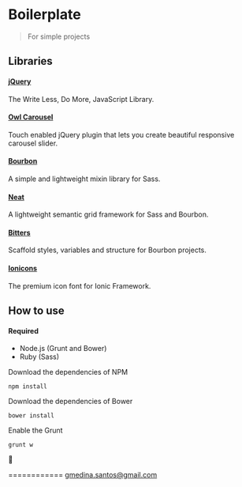 # Boilerplate

> For simple projects

## Libraries


#### [jQuery](https://jquery.com/)
The Write Less, Do More, JavaScript Library.


#### [Owl Carousel](http://owlgraphic.com/owlcarousel/)
Touch enabled jQuery plugin that lets you create beautiful responsive carousel slider.


#### [Bourbon](http://bourbon.io/)
A simple and lightweight mixin library for Sass.


#### [Neat](http://neat.bourbon.io/)
A lightweight semantic grid framework for Sass and Bourbon.


#### [Bitters](http://bitters.bourbon.io/)
Scaffold styles, variables and structure for Bourbon projects.

#### [Ionicons](http://ionicons.com/)
The premium icon font for Ionic Framework.


## How to use

#### Required
- Node.js (Grunt and Bower)
- Ruby (Sass)

Download the dependencies of NPM

```shell
npm install
```

Download the dependencies of Bower

```shell
bower install
```

Enable the Grunt

```shell
grunt w
```

:ship:

============
gmedina.santos@gmail.com
